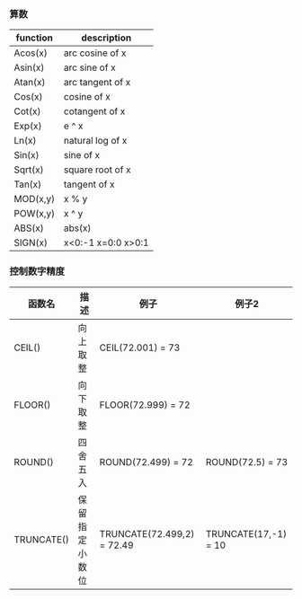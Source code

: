 ### 算数

| function  | description       |
| ---       | ---               |
| Acos(x)   | arc cosine of x   |
| Asin(x)   | arc sine of x     |
| Atan(x)   | arc tangent of x  |
| Cos(x)    | cosine of x       |
| Cot(x)    | cotangent of x    |
| Exp(x)    | e ^ x             |
| Ln(x)     | natural log of x  |
| Sin(x)    | sine of x         |
| Sqrt(x)   | square root of x  |
| Tan(x)    | tangent of x      |
| MOD(x,y)  | x % y             |
| POW(x,y)  | x ^ y             |
| ABS(x)    | abs(x)            |
| SIGN(x)   | x<0:-1 x=0:0 x>0:1|


### 控制数字精度

| 函数名         | 描述        | 例子                        | 例子2                 |
| ---           | ---        | ---                        | ---                  |
| CEIL()        | 向上取整     | CEIL(72.001) = 73          |                      |
| FLOOR()       | 向下取整     | FLOOR(72.999) = 72         |                      |
| ROUND()       | 四舍五入     | ROUND(72.499) = 72         | ROUND(72.5) = 73     |
| TRUNCATE()    | 保留指定小数位| TRUNCATE(72.499,2) = 72.49 | TRUNCATE(17,-1) = 10 |
